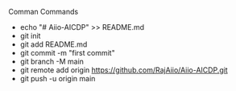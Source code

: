 
Comman Commands
- echo "# Aiio-AICDP" >> README.md
- git init
- git add README.md
- git commit -m "first commit"
- git branch -M main
- git remote add origin https://github.com/RajAiio/Aiio-AICDP.git
- git push -u origin main

